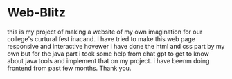 # Web-Blitz
this is my project of making a website of my own imagination for our college's curtural fest inacand. I have tried to make this web page responsive and interactive hovewer i have done the html and css part by my own but for the java part i took some help from chat gpt to get to know about java tools and implement that on my project. i have beenm doing frontend from past few months. Thank you.
